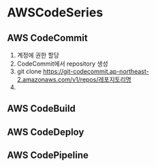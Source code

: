 # AWSCodeSeries
## AWS CodeCommit
1. 계정에 권한 할당
2. CodeCommit에서 repository 생성
3. git clone https://git-codecommit.ap-northeast-2.amazonaws.com/v1/repos/레포지토리명
4. 
## AWS CodeBuild 
## AWS CodeDeploy 
## AWS CodePipeline
